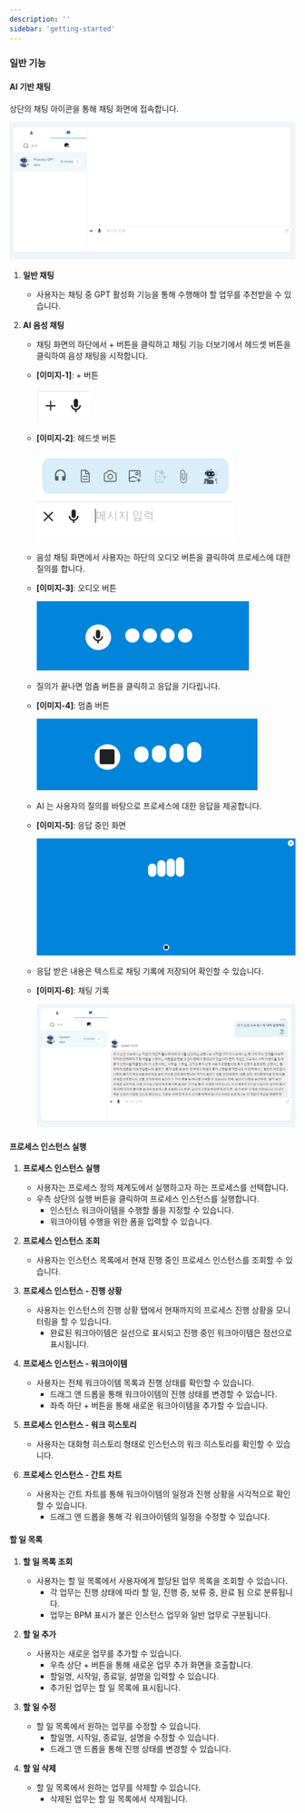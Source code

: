 ```yaml
---
description: ''
sidebar: 'getting-started'
---
```


### 일반 기능

#### AI 기반 채팅

상단의 채팅 아이콘을 통해 채팅 화면에 접속합니다.

![](../../uengine-image/process-gpt/process_gpt_ai_chat1.png)

1. **일반 채팅**
   - 사용자는 채팅 중 GPT 활성화 기능을 통해 수행해야 할 업무를 추천받을 수 있습니다.

1. **AI 음성 채팅**
   - 채팅 화면의 하단에서 + 버튼을 클릭하고 채팅 기능 더보기에서 헤드셋 버튼을 클릭하여 음성 채팅을 시작합니다.
   - **[이미지-1]**: + 버튼
   
      ![](../../uengine-image/process-gpt/process_gpt_ai_chat2.png)
   
   - **[이미지-2]**: 헤드셋 버튼

      ![](../../uengine-image/process-gpt/process_gpt_ai_chat3.png)

   - 음성 채팅 화면에서 사용자는 하단의 오디오 버튼을 클릭하여 프로세스에 대한 질의를 합니다.
   - **[이미지-3]**: 오디오 버튼
   
      ![](../../uengine-image/process-gpt/process_gpt_ai_chat5.png)

   - 질의가 끝나면 멈춤 버튼을 클릭하고 응답을 기다립니다.
   - **[이미지-4]**: 멈춤 버튼

      ![](../../uengine-image/process-gpt/process_gpt_ai_chat6.png)

   - AI 는 사용자의 질의를 바탕으로 프로세스에 대한 응답을 제공합니다.
   - **[이미지-5]**: 응답 중인 화면

      ![](../../uengine-image/process-gpt/process_gpt_ai_chat7.png)

   - 응답 받은 내용은 텍스트로 채팅 기록에 저장되어 확인할 수 있습니다.
   - **[이미지-6]**: 채팅 기록
   
      ![](../../uengine-image/process-gpt/process_gpt_ai_chat8.png)


#### 프로세스 인스턴스 실행

1. **프로세스 인스턴스 실행**
   - 사용자는 프로세스 정의 체계도에서 실행하고자 하는 프로세스를 선택합니다.
   - 우측 상단의 실행 버튼을 클릭하여 프로세스 인스턴스를 실행합니다.
      - 인스턴스 워크아이템을 수행할 롤을 지정할 수 있습니다.
      - 워크아이템 수행을 위한 폼을 입력할 수 있습니다.
      
2. **프로세스 인스턴스 조회**
   - 사용자는 인스턴스 목록에서 현재 진행 중인 프로세스 인스턴스를 조회할 수 있습니다.

3. **프로세스 인스턴스 - 진행 상황**
   - 사용자는 인스턴스의 진행 상황 탭에서 현재까지의 프로세스 진행 상황을 모니터링을 할 수 있습니다.
      - 완료된 워크아이템은 실선으로 표시되고 진행 중인 워크아이템은 점선으로 표시됩니다.

4. **프로세스 인스턴스 - 워크아이템**
   - 사용자는 전체 워크아이템 목록과 진행 상태를 확인할 수 있습니다.
      - 드래그 앤 드롭을 통해 워크아이템의 진행 상태를 변경할 수 있습니다.
      - 좌측 하단 + 버튼을 통해 새로운 워크아이템을 추가할 수 있습니다.

5. **프로세스 인스턴스 - 워크 히스토리**
   - 사용자는 대화형 히스토리 형태로 인스턴스의 워크 히스토리를 확인할 수 있습니다.

6. **프로세스 인스턴스 - 간트 차트**
   - 사용자는 간트 차트를 통해 워크아이템의 일정과 진행 상황을 시각적으로 확인할 수 있습니다.
      - 드래그 앤 드롭을 통해 각 워크아이템의 일정을 수정할 수 있습니다.


#### 할 일 목록

1. **할 일 목록 조회**
   - 사용자는 할 일 목록에서 사용자에게 할당된 업무 목록을 조회할 수 있습니다.
      - 각 업무는 진행 상태에 따라 할 일, 진행 중, 보류 중, 완료 됨 으로 분류됩니다.
      - 업무는 BPM 표시가 붙은 인스턴스 업무와 일반 업무로 구분됩니다.

2. **할 일 추가**
   - 사용자는 새로운 업무를 추가할 수 있습니다.
      - 우측 상단 + 버튼을 통해 새로운 업무 추가 화면을 호출합니다.
      - 할일명, 시작일, 종료일, 설명을 입력할 수 있습니다.
      - 추가된 업무는 할 일 목록에 표시됩니다.

3. **할 일 수정**
   - 할 일 목록에서 원하는 업무를 수정할 수 있습니다.
      - 할일명, 시작일, 종료일, 설명을 수정할 수 있습니다.
      - 드래그 앤 드롭을 통해 진행 상태를 변경할 수 있습니다.

4. **할 일 삭제**
   - 할 일 목록에서 원하는 업무를 삭제할 수 있습니다.
      - 삭제된 업무는 할 일 목록에서 삭제됩니다.


